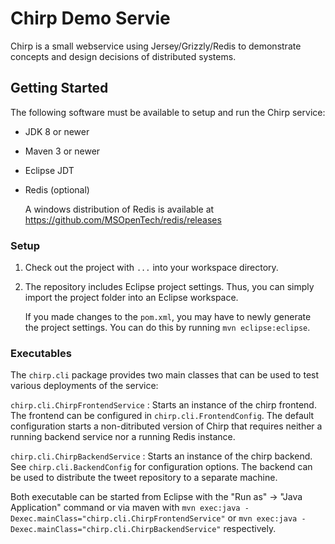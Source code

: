 # Chirp Demo Servie

Chirp is a small webservice using Jersey/Grizzly/Redis to demonstrate concepts and design decisions of distributed systems.

## Getting Started

The following software must be available to setup and run the Chirp service:

* JDK 8 or newer
* Maven 3 or newer
* Eclipse JDT
* Redis (optional)

    A windows distribution of Redis is available at https://github.com/MSOpenTech/redis/releases

### Setup

1. Check out the project with `...` into your workspace directory.
2. The repository includes Eclipse project settings. Thus, you can simply import the project folder into an Eclipse workspace.

    If you made changes to the `pom.xml`, you may have to newly generate the project settings. You can do this by running `mvn eclipse:eclipse`.

### Executables

The `chirp.cli` package provides two main classes that can be used to test various deployments of the service:

`chirp.cli.ChirpFrontendService`
:   Starts an instance of the chirp frontend. The frontend can be configured in `chirp.cli.FrontendConfig`. The default configuration starts a non-ditributed version of Chirp that requires neither a running backend service nor a running Redis instance.

`chirp.cli.ChirpBackendService`
:   Starts an instance of the chirp backend. See `chirp.cli.BackendConfig` for configuration options. The backend can be used to distribute the tweet repository to a separate machine.

Both executable can be started from Eclipse with the "Run as" -> "Java Application" command or via maven with `mvn exec:java -Dexec.mainClass="chirp.cli.ChirpFrontendService"` or `mvn exec:java -Dexec.mainClass="chirp.cli.ChirpBackendService"` respectively.